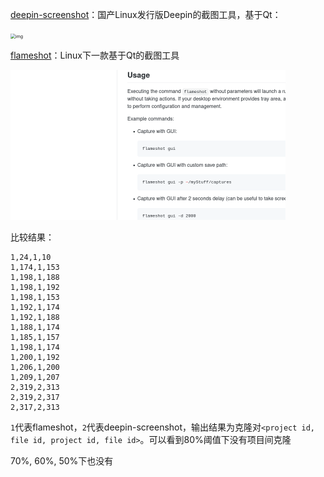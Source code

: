 [deepin-screenshot](https://github.com/martyr-deepin/deepin-screenshot)：国产Linux发行版Deepin的截图工具，基于Qt：

<img src="https://www.deepin.org/wp-content/uploads/2019/01/arrowtool.jpg" alt="img" style="zoom:50%;" />

[flameshot](https://github.com/flameshot-org/flameshot)：Linux下一款基于Qt的截图工具

<img src="https://raw.githubusercontent.com/flameshot-org/flameshot/master/data/img/preview/animatedUsage.gif" alt="image" style="zoom:50%;" />

比较结果：

```
1,24,1,10
1,174,1,153
1,198,1,188
1,198,1,192
1,198,1,153
1,192,1,174
1,192,1,188
1,188,1,174
1,185,1,157
1,198,1,174
1,200,1,192
1,206,1,200
1,209,1,207
2,319,2,313
2,319,2,317
2,317,2,313
```

`1`代表flameshot，`2`代表deepin-screenshot，输出结果为克隆对`<project id, file id, project id, file id>`。可以看到80%阈值下没有项目间克隆

70%, 60%, 50%下也没有
